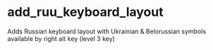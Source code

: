 add_ruu_keyboard_layout
=======================

Adds Russian keyboard layout with Ukrainian &amp; Belorussian symbols available by right alt key (level 3 key)
